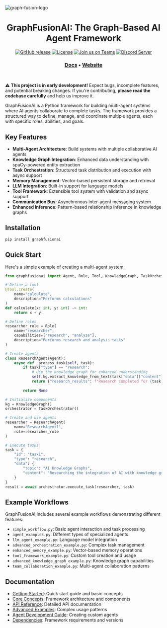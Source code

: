 ![graph-fusion-logo](https://github.com/user-attachments/assets/de5a4a09-a7e4-4b21-b3ec-01d5a3097ecd)

</p>
<h1 align="center" weight='300'>GraphFusionAI: The Graph-Based AI Agent Framework</h1>
<div align="center">

  [![GitHub release](https://img.shields.io/badge/Github-Release-blue)](https://github.com/GraphFusion/GraphFusion-NMN/releases)
  [![License](https://img.shields.io/badge/License-MIT-blue.svg)](https://github.com/GraphFusion/graphfusionAI/blob/main/LICENSE)
  [![Join us on Teams](https://img.shields.io/badge/Join-Teams-blue)](https://teams.microsoft.com/)
  [![Discord Server](https://img.shields.io/badge/Discord-Server-blue)](https://discord.gg/zK94WvRjZT)

</div>
<h3 align="center">
   <a href="https://github.com/GraphFusion/graphfusionAI/tree/main/docs"><b>Docs</b></a> &bull;
   <a href="https://graphfusion.github.io/graphfusion.io/"><b>Website</b></a>
</h3>
<br />

⚠️ **This project is in early development!** Expect bugs, incomplete features, and potential breaking changes. If you're contributing, **please read the codebase carefully** and help us improve it.

GraphFusionAI is a Python framework for building multi-agent systems where AI agents collaborate to complete tasks. The framework provides a structured way to define, manage, and coordinate multiple agents, each with specific roles, abilities, and goals.

## Key Features

- **Multi-Agent Architecture**: Build systems with multiple collaborative AI agents
- **Knowledge Graph Integration**: Enhanced data understanding with spaCy-powered entity extraction
- **Task Orchestration**: Structured task distribution and execution with async support
- **Memory Management**: Vector-based persistent storage and retrieval
- **LLM Integration**: Built-in support for language models
- **Tool Framework**: Extensible tool system with validation and async support
- **Communication Bus**: Asynchronous inter-agent messaging system
- **Enhanced Inference**: Pattern-based relationship inference in knowledge graphs

## Installation

```bash
pip install graphfusionai
```

## Quick Start

Here's a simple example of creating a multi-agent system:

```python
from graphfusionai import Agent, Role, Tool, KnowledgeGraph, TaskOrchestrator

# Define a tool
@Tool.create(
    name="calculate",
    description="Performs calculations"
)
def calculate(x: int, y: int) -> int:
    return x + y

# Define roles
researcher_role = Role(
    name="researcher",
    capabilities=["research", "analyze"],
    description="Performs research and analysis tasks"
)

# Create agents
class ResearchAgent(Agent):
    async def _process_task(self, task):
        if task["type"] == "research":
            # Use the knowledge graph for enhanced understanding
            self.kg.extract_knowledge_from_text(task["data"]["content"])
            return {"research_results": f"Research completed for {task['data']['topic']}"}
        
        return None

# Initialize components
kg = KnowledgeGraph()
orchestrator = TaskOrchestrator()

# Create and use agents
researcher = ResearchAgent(
    name="ResearchAgent1",
    role=researcher_role
)

# Execute tasks
task = {
    "id": "task1",
    "type": "research",
    "data": {
        "topic": "AI Knowledge Graphs",
        "content": "Researching the integration of AI with knowledge graphs."
    }
}
result = await orchestrator.execute_task(researcher, task)
```

## Example Workflows

GraphFusionAI includes several example workflows demonstrating different features:

- `simple_workflow.py`: Basic agent interaction and task processing
- `agent_examples.py`: Different types of specialized agents
- `llm_agent_example.py`: Language model integration
- `advanced_orchestration_example.py`: Complex task management
- `enhanced_memory_example.py`: Vector-based memory operations
- `tool_framework_example.py`: Custom tool creation and usage
- `advanced_knowledge_graph_example.py`: Knowledge graph capabilities
- `team_collaboration_example.py`: Multi-agent collaboration patterns

## Documentation

- [Getting Started](getting_started.md): Quick start guide and basic concepts
- [Core Concepts](core_concepts.md): Framework architecture and components
- [API Reference](api_reference.md): Detailed API documentation
- [Advanced Examples](advanced_examples.md): Complex usage patterns
- [Agent Development Guide](agent_development_guide.md): Creating custom agents
- [Dependencies](dependencies.md): Framework requirements and versions


